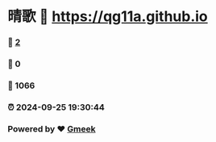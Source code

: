 # 晴歌 :link: https://qg11a.github.io 
### :page_facing_up: [2](https://qg11a.github.io/tag.html) 
### :speech_balloon: 0 
### :hibiscus: 1066 
### :alarm_clock: 2024-09-25 19:30:44 
### Powered by :heart: [Gmeek](https://github.com/Meekdai/Gmeek)
